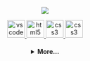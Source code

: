 <p align="center">
  <img src="https://media2.giphy.com/media/qgQUggAC3Pfv687qPC/giphy.gif">
</p>

  <p align="center">
   <a href="https://code.visualstudio.com/">
      <img src="https://cdn.jsdelivr.net/gh/devicons/devicon/icons/vscode/vscode-original.svg" alt="vscode" width="40" height="40"/>
   </a>
   <a href="https://developer.mozilla.org/pt-BR/docs/Web/HTML">
      <img src="https://cdn.jsdelivr.net/gh/devicons/devicon/icons/html5/html5-plain.svg" alt="html5" width="40" height="40"/>
   </a>
   <a href="https://developer.mozilla.org/pt-BR/docs/Web/CSS">
      <img src="https://cdn.jsdelivr.net/gh/devicons/devicon/icons/css3/css3-plain.svg" alt="css3" width="40" height="40"/>
   </a>
   <a href="https://developer.mozilla.org/es/docs/Glossary/Python">
      <img src="https://cdn.jsdelivr.net/npm/simple-icons@3.13.0/icons/python.svg" alt="css3" width="40" height="40"/>
   </a>
</p>

<h4 align="center">
<details>
<summary>More...</summary>
<h1 align="center"><img src="https://media.giphy.com/media/hvRJCLFzcasrR4ia7z/giphy.gif" width="25px">Hi! My name is [Usuariozombie]</h1></img>

<p align="center">
  <a href="https://github.com/usuariozombie">
    <img
      align="center"
      height="150em"
      src="https://github-readme-stats.vercel.app/api?username=usuariozombie&show_icons=true&include_all_commits=true&count_private=true&theme=tokyonight"
    />
  </a>
  <a href="https://github.com/usuariozombie">
    <img
      align="center"
      height="150em"
      src="https://github-readme-stats.vercel.app/api/top-langs/?username=usuariozombie&show_icons=true&include_all_commits=true&count_private=true&layout=compact&theme=tokyonight"
    />
  </a>
</p>


<p align="center">
  <a href="https://github.com/usuariozombie">
    <img
      align="center"
      src="https://github-profile-trophy.vercel.app/?username=usuariozombie&theme=onedark&no-frame=true&row=1&&margin-w=20&no-bg=true"
    />
  </a>
</a>
</p>

<h3 align="center">Actual Projects:</h3>

<p align="center">
  <a href="https://github.com/usuariozombie/ZomBot">
    <img
      align="center"
      height="120em"
      src="https://github-readme-stats.vercel.app/api/pin/?username=usuariozombie&repo=ZomBot&theme=tokyonight">
    </img>
  </a>
</p>

<h3 align="center">About me:</h3>

<p align="center">
  <a href="https://instagram.com/edupime04/">
    <img
      align="center"
      src="https://img.shields.io/badge/Instagram-1C1C1C?style=for-the-badge&logo=instagram&logoColor=00FFFF"
    />
  </a>
  <a href="https://twitter.com/usuariozombie">
    <img
      align="center"
      src="https://img.shields.io/badge/Twitter-1C1C1C?style=for-the-badge&logo=twitter&logoColor=00FFFF"
    />
  </a>
  <a href="https://discord.gg/yqhmHNEYjK">
    <img
      align="center"
      src="https://img.shields.io/badge/Discord-1C1C1C?style=for-the-badge&logo=discord&logoColor=00FFFF">
  </a>
  <a href="https://www.youtube.com/channel/">
    <img
      align="center"
      src="https://img.shields.io/badge/YouTube-1C1C1C?style=for-the-badge&logo=youtube&logoColor=00FFFF"
    />
  </a>
</p>
<h5 align="center">@usuariozombie</h5>
</details>

